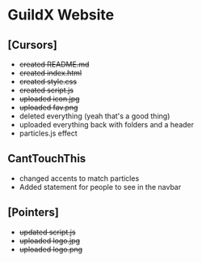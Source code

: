# GuildX Website

## [Cursors]
- ~~created README.md~~
- ~~created index.html~~
- ~~created style.css~~
- ~~created script.js~~
- ~~uploaded icon.jpg~~
- ~~uploaded fav.png~~
- deleted everything (yeah that's a good thing)
- uploaded everything back with folders and a header
- particles.js effect

## CantTouchThis
- changed accents to match particles
- Added statement for people to see in the navbar

## [Pointers]
- ~~updated script.js~~
- ~~uploaded logo.jpg~~
- ~~uploaded logo.png~~
